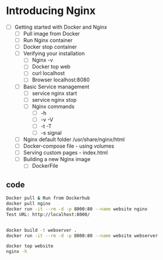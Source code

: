 # Introducing Nginx

- [ ] Getting started with Docker and Nginx
  - [ ] Pull image from Docker
  - [ ] Run Nginx container
  - [ ] Docker stop container
  - [ ] Verifying your installation
    - [ ] Nginx -v
    - [ ] Docker top web
    - [ ] curl localhost
    - [ ] Browser localhost:8080
  - [ ] Basic Service management
    - [ ] service nginx start
    - [ ] service nginx stop
    - [ ] Nginx commands
      - [ ] -h
      - [ ] -v -V
      - [ ] -t -T
      - [ ] -s signal
  - [ ] Nginx default folder /usr/share/nginx/html
  - [ ] Docker-compose file - using volumes
  - [ ] Serving custom pages - index.html
  - [ ] Building a new Nginx image
    - [ ] DockerFile

## code

```bash
Docker pull & Run from Dockerhub
docker pull nginx
docker run -it --rm -d -p 8000:80 --name website nginx
Test URL: http://localhost:8000/


docker build -t webserver .
docker run -it --rm -d -p 8000:80 --name website webserver

docker top website
nginx -h
```
